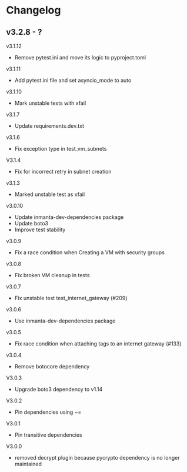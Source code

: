# Changelog

## v3.2.8 - ?


v3.1.12
- Remove pytest.ini and move its logic to pyproject.toml

v3.1.11
- Add pytest.ini file and set asyncio_mode to auto

v3.1.10
- Mark unstable tests with xfail

v3.1.7
- Update requirements.dev.txt

v3.1.6
- Fix exception type in test_vm_subnets

V3.1.4
- Fix for incorrect retry in subnet creation

v3.1.3
- Marked unstable test as xfail

v3.0.10
- Update inmanta-dev-dependencies package
- Update boto3
- Improve test stability

v3.0.9
 - Fix a race condition when Creating a VM with security groups

v3.0.8
 - Fix broken VM cleanup in tests

v3.0.7
 - Fix unstable test test_internet_gateway (#209)

v3.0.6
 - Use inmanta-dev-dependencies package

v3.0.5
 - Fix race condition when attaching tags to an internet gateway (#133)

v3.0.4
 - Remove botocore dependency

V3.0.3
 - Upgrade boto3 dependency to v1.14

V3.0.2
 - Pin dependencies using ~=

V3.0.1
 - Pin transitive dependencies

V3.0.0
 - removed decrypt plugin because pycrypto dependency is no longer maintained
